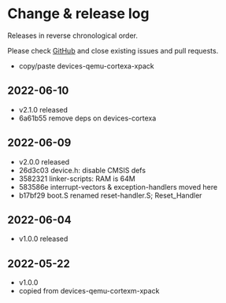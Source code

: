 # Change & release log

Releases in reverse chronological order.

Please check
[GitHub](https://github.com/micro-os-plus/devices-qemu-aarch64-xpack/issues/)
and close existing issues and pull requests.

* copy/paste devices-qemu-cortexa-xpack

## 2022-06-10

* v2.1.0 released
* 6a61b55 remove deps on devices-cortexa

## 2022-06-09

* v2.0.0 released
* 26d3c03 device.h: disable CMSIS defs
* 3582321 linker-scripts: RAM is 64M
* 583586e interrupt-vectors & exception-handlers moved here
* b17bf29 boot.S renamed reset-handler.S; Reset_Handler

## 2022-06-04

* v1.0.0 released

## 2022-05-22

* v1.0.0
* copied from devices-qemu-cortexm-xpack
